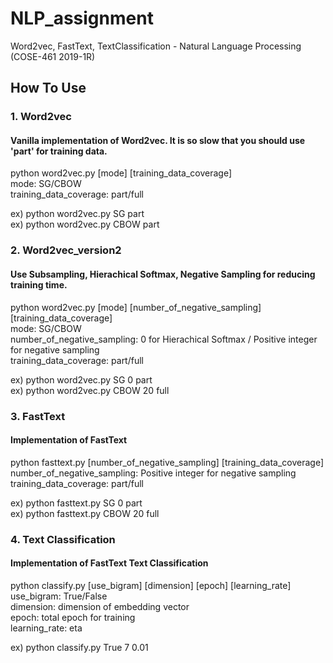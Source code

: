 # NLP_assignment
Word2vec, FastText, TextClassification - Natural Language Processing (COSE-461 2019-1R)


## How To Use  

### 1. Word2vec
#### Vanilla implementation of Word2vec. It is so slow that you should use 'part' for training data.

python word2vec.py [mode] [training_data_coverage]  
mode: SG/CBOW  
training_data_coverage: part/full  

ex) python word2vec.py SG part  
ex) python word2vec.py CBOW part  

### 2. Word2vec_version2
#### Use Subsampling, Hierachical Softmax, Negative Sampling for reducing training time.  

python word2vec.py [mode] [number_of_negative_sampling] [training_data_coverage]  
mode: SG/CBOW  
number_of_negative_sampling: 0 for Hierachical Softmax / Positive integer for negative sampling  
training_data_coverage: part/full  

ex) python word2vec.py SG 0 part  
ex) python word2vec.py CBOW 20 full  

### 3. FastText
#### Implementation of FastText

python fasttext.py [number_of_negative_sampling] [training_data_coverage]  
number_of_negative_sampling: Positive integer for negative sampling  
training_data_coverage: part/full  

ex) python fasttext.py SG 0 part  
ex) python fasttext.py CBOW 20 full

### 4. Text Classification  
#### Implementation of FastText Text Classification  

python classify.py [use_bigram] [dimension] [epoch] [learning_rate]  
use_bigram: True/False  
dimension: dimension of embedding vector  
epoch: total epoch for training  
learning_rate: eta  

ex) python classify.py True 7 0.01 
